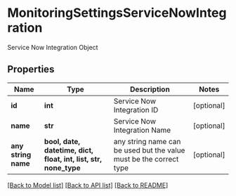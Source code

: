 # MonitoringSettingsServiceNowIntegration

Service Now Integration Object

## Properties
Name | Type | Description | Notes
------------ | ------------- | ------------- | -------------
**id** | **int** | Service Now Integration ID | [optional] 
**name** | **str** | Service Now Integration Name | [optional] 
**any string name** | **bool, date, datetime, dict, float, int, list, str, none_type** | any string name can be used but the value must be the correct type | [optional]

[[Back to Model list]](../README.md#documentation-for-models) [[Back to API list]](../README.md#documentation-for-api-endpoints) [[Back to README]](../README.md)


